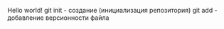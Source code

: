 Hello world!
git init - создание (инициализация репозитория)
git add - добавление версионности файла